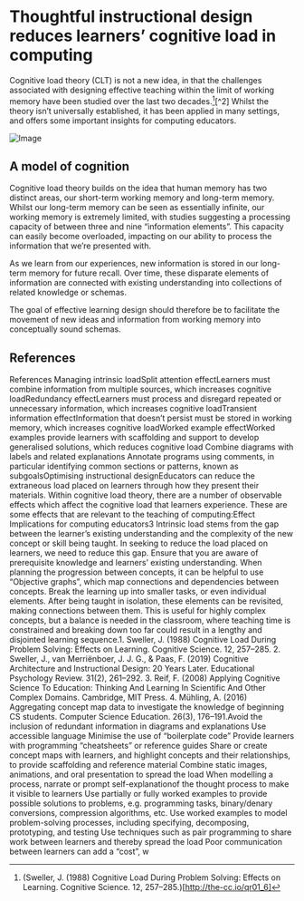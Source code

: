 # Thoughtful instructional design reduces learners’ cognitive load in computing

Cognitive load theory (CLT) is not a new idea, in that the challenges
associated with designing effective teaching within the limit of working
memory have been studied over the last two decades.[^1][^2] Whilst the theory
isn’t universally established, it has been applied in many settings, and
offers some important insights for computing educators.

![Image](Image)

## A model of cognition
Cognitive load theory builds on the idea that human memory has two distinct
areas, our short-term working memory and long-term memory. Whilst our
long-term memory can be seen as essentially infinite, our working memory is
extremely limited, with studies suggesting a processing capacity of between
three and nine “information elements”. This capacity can easily become
overloaded, impacting on our ability to process the information that we’re
presented with.

As we learn from our experiences, new information is stored in our long-term
memory for future recall. Over time, these disparate elements of information
are connected with existing understanding into collections of related knowledge
or schemas.

The goal of effective learning design should therefore be to facilitate the
movement of new ideas and information from working memory into conceptually sound schemas.




## References
[^1]: (Sweller, J. (1988) Cognitive Load During Problem Solving: Effects on Learning. Cognitive Science. 12, 257–285.)[http://the-cc.io/qr01_6]







References
Managing intrinsic loadSplit attention effectLearners must combine information from
multiple sources, which increases cognitive loadRedundancy effectLearners must process and disregard repeated
or unnecessary information, which increases
cognitive loadTransient information effectInformation that doesn’t persist must be
stored in working memory, which increases
cognitive loadWorked example effectWorked examples provide learners with
scaffolding and support to develop generalised
solutions, which reduces cognitive load
Combine diagrams with labels and related explanations
Annotate programs using comments, in particular identifying
common sections or patterns, known as subgoalsOptimising instructional designEducators can reduce the extraneous load placed on learners through how they present their materials. Within
cognitive load theory, there are a number of observable effects which affect the cognitive load that learners experience.
These are some effects that are relevant to the teaching of computing:Effect Implications for computing educators3
Intrinsic load stems from the gap between the learner’s existing understanding and the complexity of the new concept or skill
being taught. In seeking to reduce the load placed on learners, we need to reduce this gap.
Ensure that you are aware of prerequisite knowledge and learners’ existing understanding. When planning the progression
between concepts, it can be helpful to use “Objective graphs”, which map connections and dependencies between concepts.
Break the learning up into smaller tasks, or even individual elements. After being taught in isolation, these elements can
be revisited, making connections between them. This is useful for highly complex concepts, but a balance is needed in the
classroom, where teaching time is constrained and breaking down too far could result in a lengthy and disjointed learning
sequence.1. Sweller, J. (1988) Cognitive Load During Problem Solving: Effects on Learning. Cognitive Science. 12, 257–285.
2. Sweller, J., van Merriënboer, J. J. G., & Paas, F. (2019) Cognitive Architecture and Instructional Design: 20 Years Later. Educational Psychology Review.
31(2), 261–292.
3. Reif, F. (2008) Applying Cognitive Science To Education: Thinking And Learning In Scientific And Other Complex Domains. Cambridge, MIT Press.
4. Mühling, A. (2016) Aggregating concept map data to investigate the knowledge of beginning CS students. Computer Science Education. 26(3), 176–191.Avoid the inclusion of redundant information in diagrams and
explanations
Use accessible language
Minimise the use of “boilerplate code”
Provide learners with programming “cheatsheets” or reference
guides
Share or create concept maps with learners, and highlight
concepts and their relationships, to provide scaffolding and
reference material
Combine static images, animations, and oral presentation to
spread the load
When modelling a process, narrate or prompt self-explanationof the thought process to make it visible to learners
Use partially or fully worked examples to provide possible
solutions to problems, e.g. programming tasks, binary/denary
conversions, compression algorithms, etc.
Use worked examples to model problem-solving processes,
including specifying, decomposing, prototyping, and testing
Use techniques such as pair programming to share work
between learners and thereby spread the load
Poor communication between learners can add a “cost”, w
